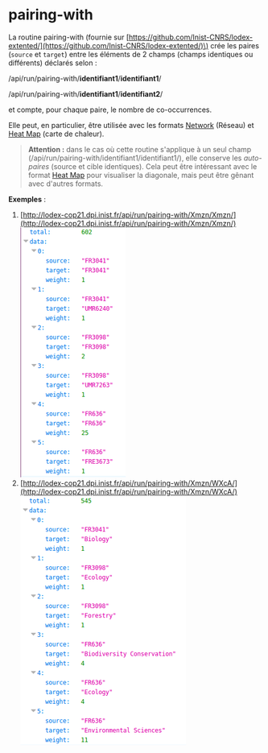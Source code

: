 # pairing-with

La routine pairing-with \(fournie sur [https://github.com/Inist-CNRS/lodex-extented/](https://github.com/Inist-CNRS/lodex-extented/)\) crée les paires \(`source` et `target`\) entre les éléments de 2 champs \(champs identiques ou différents\) déclarés selon :

/api/run/pairing-with/**identifiant1**/**identifiant1**/

/api/run/pairing-with/**identifiant1**/**identifiant2**/

et compte, pour chaque paire, le nombre de co-occurrences.

Elle peut, en particulier, être utilisée avec les formats [Network](/Administration/Modèle/Format/Network.md) \(Réseau\) et [Heat Map](/Administration/Modèle/Format/HeatMap.md) \(carte de chaleur\).

> **Attention :** dans le cas où cette routine s'applique à un seul champ \(/api/run/pairing-with/identifiant1/identifiant1/\), elle conserve les _auto-paires_ \(source et cible identiques\). Cela peut être intéressant avec le format [Heat Map](/Administration/Modèle/Format/HeatMap.md) pour visualiser la diagonale, mais peut être gênant avec d'autres formats.

**Exemples** :

1. [http://lodex-cop21.dpi.inist.fr/api/run/pairing-with/Xmzn/Xmzn/](http://lodex-cop21.dpi.inist.fr/api/run/pairing-with/Xmzn/Xmzn/) 
   ![](/assets/RoutinePairingWith1.png)
2. [http://lodex-cop21.dpi.inist.fr/api/run/pairing-with/Xmzn/WXcA/](http://lodex-cop21.dpi.inist.fr/api/run/pairing-with/Xmzn/WXcA/)  
   ![](/assets/RoutinePairingWith2.png)



